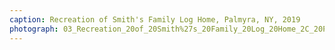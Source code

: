 ```yaml
---
caption: Recreation of Smith's Family Log Home, Palmyra, NY, 2019
photograph: 03_Recreation_20of_20Smith%27s_20Family_20Log_20Home_2C_20Palmyra_2C_20NY_2C_202019.jpg
---
```

